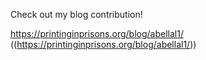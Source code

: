 Check out my blog contribution!


https://printinginprisons.org/blog/abellal1/
((https://printinginprisons.org/blog/abellal1/))
